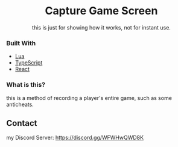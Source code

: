 
<br/>
<div align="center">

<h1 align="center">Capture Game Screen</h1>
<p align="center">
this is just for showing how it works, not for instant use.


  


</p>
</div>

### Built With

- [Lua](https://www.lua.org/)
- [TypeScript](https://www.typescriptlang.org/)
- [React](https://www.react.dev/)

### What is this?
this is a method of recording a player's entire game, such as some anticheats.

## Contact

my Discord Server: https://discord.gg/WFWHwQWD8K
